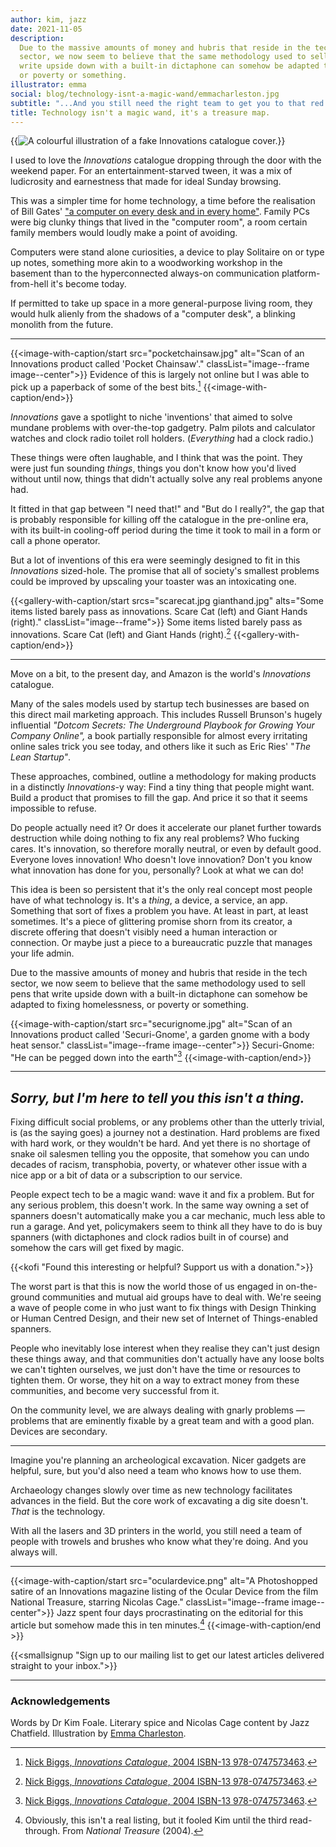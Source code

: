 ```yaml
---
author: kim, jazz
date: 2021-11-05
description:
  Due to the massive amounts of money and hubris that reside in the tech
  sector, we now seem to believe that the same methodology used to sell pens that
  write upside down with a built-in dictaphone can somehow be adapted to fixing homelessness,
  or poverty or something.
illustrator: emma
social: blog/technology-isnt-a-magic-wand/emmacharleston.jpg
subtitle: "...And you still need the right team to get you to that red X."
title: Technology isn't a magic wand, it's a treasure map.
---
```


{{<image src="emmacharleston.jpg" alt="A colourful illustration of a fake Innovations catalogue cover.">}}

I used to love the _Innovations_ catalogue dropping through the door with the weekend paper. For an entertainment-starved tween, it was a mix of ludicrosity and earnestness that made for ideal Sunday browsing.

This was a simpler time for home technology, a time before the realisation of Bill Gates' ["a computer on every desk and in every home"](https://www.businessinsider.com/microsoft-ceo-satya-nadella-bothered-by-bill-gates-mission-2017-2?r=US&IR=T). Family PCs were big clunky things that lived in the "computer room", a room certain family members would loudly make a point of avoiding.

Computers were stand alone curiosities, a device to play Solitaire on or type up notes, something more akin to a woodworking workshop in the basement than to the hyperconnected always-on communication platform-from-hell it's become today.

If permitted to take up space in a more general-purpose living room, they would hulk alienly from the shadows of a "computer desk", a blinking monolith from the future.

---

{{<image-with-caption/start src="pocketchainsaw.jpg" alt="Scan of an Innovations product called 'Pocket Chainsaw'." classList="image--frame image--center">}}
Evidence of this is largely not online but I was able to pick up a paperback of some of the best bits.[^1]
{{<image-with-caption/end>}}

_Innovations_ gave a spotlight to niche 'inventions' that aimed to solve mundane problems with over-the-top gadgetry. Palm pilots and calculator watches and clock radio toilet roll holders. (_Everything_ had a clock radio.)

These things were often laughable, and I think that was the point. They were just fun sounding _things_, things you don't know how you'd lived without until now, things that didn't actually solve any real problems anyone had.

It fitted in that gap between "I need that!" and "But do I really?", the gap that is probably responsible for killing off the catalogue in the pre-online era, with its built-in cooling-off period during the time it took to mail in a form or call a phone operator.

But a lot of inventions of this era were seemingly designed to fit in this _Innovations_ sized-hole. The promise that all of society's smallest problems could be improved by upscaling your toaster was an intoxicating one.

{{<gallery-with-caption/start srcs="scarecat.jpg gianthand.jpg" alts="Some items listed barely pass as innovations. Scare Cat (left) and Giant Hands (right)." classList="image--frame">}}
Some items listed barely pass as innovations. Scare Cat (left) and Giant Hands (right).[^1]
{{<gallery-with-caption/end>}}

---

Move on a bit, to the present day, and Amazon is the world's _Innovations_ catalogue.

Many of the sales models used by startup tech businesses are based on this direct mail marketing approach. This includes Russell Brunson's hugely influential _"Dotcom Secrets: The Underground Playbook for Growing Your Company Online",_ a book partially responsible for almost every irritating online sales trick you see today, and others like it such as Eric Ries' "_The Lean Startup"_.

These approaches, combined, outline a methodology for making products in a distinctly _Innovations_-y way: Find a tiny thing that people might want. Build a product that promises to fill the gap. And price it so that it seems impossible to refuse.

Do people actually need it? Or does it accelerate our planet further towards destruction while doing nothing to fix any real problems? Who fucking cares. It's innovation, so therefore morally neutral, or even by default good. Everyone loves innovation! Who doesn't love innovation? Don't you know what innovation has done for you, personally? Look at what we can do!

This idea is been so persistent that it's the only real concept most people have of what technology is. It's a _thing_, a device, a service, an app. Something that sort of fixes a problem you have. At least in part, at least sometimes. It's a piece of glittering promise shorn from its creator, a discrete offering that doesn't visibly need a human interaction or connection. Or maybe just a piece to a bureaucratic puzzle that manages your life admin.

Due to the massive amounts of money and hubris that reside in the tech sector, we now seem to believe that the same methodology used to sell pens that write upside down with a built-in dictaphone can somehow be adapted to fixing homelessness, or poverty or something.

{{<image-with-caption/start src="securignome.jpg" alt="Scan of an Innovations product called 'Securi-Gnome', a garden gnome with a body heat sensor." classList="image--frame image--center">}}
Securi-Gnome: \"He can be pegged down into the earth\"[^1]
{{<image-with-caption/end>}}

---

## _Sorry, but I'm here to tell you this isn't a thing._

Fixing difficult social problems, or any problems other than the utterly trivial, is (as the saying goes) a journey not a destination. Hard problems are fixed with hard work, or they wouldn't be hard. And yet there is no shortage of snake oil salesmen telling you the opposite, that somehow you can undo decades of racism, transphobia, poverty, or whatever other issue with a nice app or a bit of data or a subscription to our service.

People expect tech to be a magic wand: wave it and fix a problem. But for any serious problem, this doesn't work. In the same way owning a set of spanners doesn't automatically make you a car mechanic, much less able to run a garage. And yet, policymakers seem to think all they have to do is buy spanners (with dictaphones and clock radios built in of course) and somehow the cars will get fixed by magic.

{{<kofi "Found this interesting or helpful? Support us with a donation.">}}

The worst part is that this is now the world those of us engaged in on-the-ground communities and mutual aid groups have to deal with. We're seeing a wave of people come in who just want to fix things with Design Thinking or Human Centred Design, and their new set of Internet of Things-enabled spanners.

People who inevitably lose interest when they realise they can't just design these things away, and that communities don't actually have any loose bolts we can't tighten ourselves, we just don't have the time or resources to tighten them. Or worse, they hit on a way to extract money from these communities, and become very successful from it.

On the community level, we are always dealing with gnarly problems — problems that are eminently fixable by a great team and with a good plan. Devices are secondary.

---

Imagine you're planning an archeological excavation. Nicer gadgets are helpful, sure, but you'd also need a team who knows how to use them.

Archaeology changes slowly over time as new technology facilitates advances in the field. But the core work of excavating a dig site doesn't. _That_ is the technology.

With all the lasers and 3D printers in the world, you still need a team of people with trowels and brushes who know what they're doing. And you always will.

---

{{<image-with-caption/start src="oculardevice.png" alt="A Photoshopped satire of an Innovations magazine listing of the Ocular Device from the film National Treasure, starring Nicolas Cage." classList="image--frame image--center">}}
Jazz spent four days procrastinating on the editorial for this article but somehow made this in ten minutes.[^2]
{{<image-with-caption/end >}}

{{<smallsignup "Sign up to our mailing list to get our latest articles delivered straight to your inbox.">}}

---

### Acknowledgements

Words by Dr Kim Foale. Literary spice and Nicolas Cage content by Jazz Chatfield. Illustration by [Emma Charleston](https://www.emmacharleston.co.uk/).

[^1]: [Nick Biggs, _Innovations Catalogue_, 2004 ISBN-13 978-0747573463](https://www.abebooks.co.uk/9780747573463/Innovations-Catalogue-0747573468/plp).
[^2]: Obviously, this isn't a real listing, but it fooled Kim until the third read-through. From _National Treasure_ (2004).
